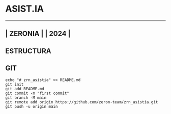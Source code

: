 # ASIST.IA
 ---------
| ZERONIA | 
|  2024   |
 ---------


## ESTRUCTURA

## GIT
```text
echo "# zrn_asistia" >> README.md
git init
git add README.md
git commit -m "first commit"
git branch -M main
git remote add origin https://github.com/zeron-team/zrn_asistia.git
git push -u origin main
```